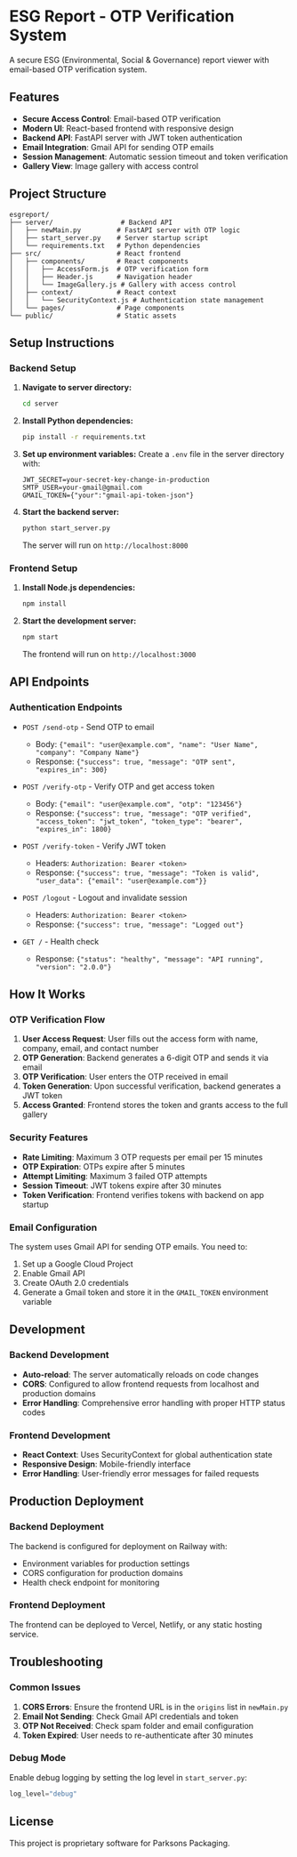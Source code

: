 # ESG Report - OTP Verification System

A secure ESG (Environmental, Social & Governance) report viewer with email-based OTP verification system.

## Features

- **Secure Access Control**: Email-based OTP verification
- **Modern UI**: React-based frontend with responsive design
- **Backend API**: FastAPI server with JWT token authentication
- **Email Integration**: Gmail API for sending OTP emails
- **Session Management**: Automatic session timeout and token verification
- **Gallery View**: Image gallery with access control

## Project Structure

```
esgreport/
├── server/                 # Backend API
│   ├── newMain.py         # FastAPI server with OTP logic
│   ├── start_server.py    # Server startup script
│   └── requirements.txt   # Python dependencies
├── src/                   # React frontend
│   ├── components/        # React components
│   │   ├── AccessForm.js  # OTP verification form
│   │   ├── Header.js      # Navigation header
│   │   └── ImageGallery.js # Gallery with access control
│   ├── context/           # React context
│   │   └── SecurityContext.js # Authentication state management
│   └── pages/             # Page components
└── public/                # Static assets
```

## Setup Instructions

### Backend Setup

1. **Navigate to server directory:**
   ```bash
   cd server
   ```

2. **Install Python dependencies:**
   ```bash
   pip install -r requirements.txt
   ```

3. **Set up environment variables:**
   Create a `.env` file in the server directory with:
   ```env
   JWT_SECRET=your-secret-key-change-in-production
   SMTP_USER=your-gmail@gmail.com
   GMAIL_TOKEN={"your":"gmail-api-token-json"}
   ```

4. **Start the backend server:**
   ```bash
   python start_server.py
   ```
   The server will run on `http://localhost:8000`

### Frontend Setup

1. **Install Node.js dependencies:**
   ```bash
   npm install
   ```

2. **Start the development server:**
   ```bash
   npm start
   ```
   The frontend will run on `http://localhost:3000`

## API Endpoints

### Authentication Endpoints

- `POST /send-otp` - Send OTP to email
  - Body: `{"email": "user@example.com", "name": "User Name", "company": "Company Name"}`
  - Response: `{"success": true, "message": "OTP sent", "expires_in": 300}`

- `POST /verify-otp` - Verify OTP and get access token
  - Body: `{"email": "user@example.com", "otp": "123456"}`
  - Response: `{"success": true, "message": "OTP verified", "access_token": "jwt_token", "token_type": "bearer", "expires_in": 1800}`

- `POST /verify-token` - Verify JWT token
  - Headers: `Authorization: Bearer <token>`
  - Response: `{"success": true, "message": "Token is valid", "user_data": {"email": "user@example.com"}}`

- `POST /logout` - Logout and invalidate session
  - Headers: `Authorization: Bearer <token>`
  - Response: `{"success": true, "message": "Logged out"}`

- `GET /` - Health check
  - Response: `{"status": "healthy", "message": "API running", "version": "2.0.0"}`

## How It Works

### OTP Verification Flow

1. **User Access Request**: User fills out the access form with name, company, email, and contact number
2. **OTP Generation**: Backend generates a 6-digit OTP and sends it via email
3. **OTP Verification**: User enters the OTP received in email
4. **Token Generation**: Upon successful verification, backend generates a JWT token
5. **Access Granted**: Frontend stores the token and grants access to the full gallery

### Security Features

- **Rate Limiting**: Maximum 3 OTP requests per email per 15 minutes
- **OTP Expiration**: OTPs expire after 5 minutes
- **Attempt Limiting**: Maximum 3 failed OTP attempts
- **Session Timeout**: JWT tokens expire after 30 minutes
- **Token Verification**: Frontend verifies tokens with backend on app startup

### Email Configuration

The system uses Gmail API for sending OTP emails. You need to:

1. Set up a Google Cloud Project
2. Enable Gmail API
3. Create OAuth 2.0 credentials
4. Generate a Gmail token and store it in the `GMAIL_TOKEN` environment variable

## Development

### Backend Development

- **Auto-reload**: The server automatically reloads on code changes
- **CORS**: Configured to allow frontend requests from localhost and production domains
- **Error Handling**: Comprehensive error handling with proper HTTP status codes

### Frontend Development

- **React Context**: Uses SecurityContext for global authentication state
- **Responsive Design**: Mobile-friendly interface
- **Error Handling**: User-friendly error messages for failed requests

## Production Deployment

### Backend Deployment

The backend is configured for deployment on Railway with:
- Environment variables for production settings
- CORS configuration for production domains
- Health check endpoint for monitoring

### Frontend Deployment

The frontend can be deployed to Vercel, Netlify, or any static hosting service.

## Troubleshooting

### Common Issues

1. **CORS Errors**: Ensure the frontend URL is in the `origins` list in `newMain.py`
2. **Email Not Sending**: Check Gmail API credentials and token
3. **OTP Not Received**: Check spam folder and email configuration
4. **Token Expired**: User needs to re-authenticate after 30 minutes

### Debug Mode

Enable debug logging by setting the log level in `start_server.py`:
```python
log_level="debug"
```

## License

This project is proprietary software for Parksons Packaging.
